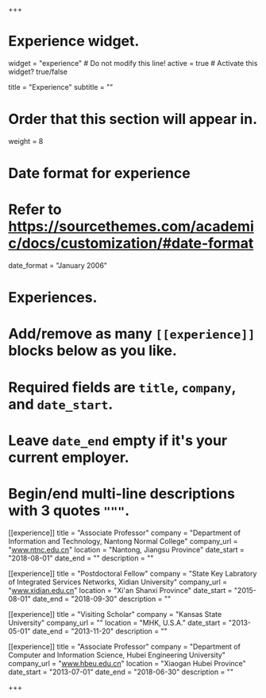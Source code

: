 +++
# Experience widget.
widget = "experience"  # Do not modify this line!
active = true  # Activate this widget? true/false

title = "Experience"
subtitle = ""

# Order that this section will appear in.
weight = 8

# Date format for experience
#   Refer to https://sourcethemes.com/academic/docs/customization/#date-format
date_format = "January 2006"

# Experiences.
#   Add/remove as many `[[experience]]` blocks below as you like.
#   Required fields are `title`, `company`, and `date_start`.
#   Leave `date_end` empty if it's your current employer.
#   Begin/end multi-line descriptions with 3 quotes `"""`.


[[experience]]
  title = "Associate Professor"
  company = "Department of Information and Technology, Nantong Normal College"
  company_url = "www.ntnc.edu.cn"
  location = "Nantong, Jiangsu Province"
  date_start = "2018-08-01"
  date_end = ""
  description = ""

[[experience]]
  title = "Postdoctoral Fellow"
  company = "State Key Labratory of Integrated Services Networks,  Xidian University"
  company_url = "www.xidian.edu.cn"
  location = "Xi'an Shanxi Province"
  date_start = "2015-08-01"
  date_end = "2018-09-30"
  description = ""

[[experience]]
  title = "Visiting Scholar"
  company = "Kansas State University"
  company_url = ""
  location = "MHK, U.S.A."
  date_start = "2013-05-01"
  date_end = "2013-11-20"
  description = ""

[[experience]]
  title = "Associate Professor"
  company = "Department of Computer and Information Science, Hubei Engineering University"
  company_url = "www.hbeu.edu.cn"
  location = "Xiaogan Hubei Province"
  date_start = "2013-07-01"
  date_end = "2018-06-30"
  description = ""
 
+++
